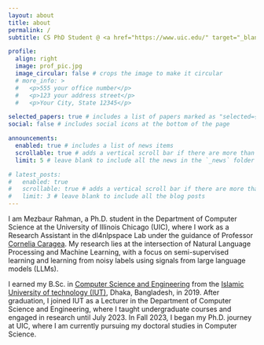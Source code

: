 ```yaml
---
layout: about
title: about
permalink: /
subtitle: CS PhD Student @ <a href="https://www.uic.edu/" target="_blank">University of Illinois Chicago</a>

profile:
  align: right
  image: prof_pic.jpg
  image_circular: false # crops the image to make it circular
  # more_info: >
  #   <p>555 your office number</p>
  #   <p>123 your address street</p>
  #   <p>Your City, State 12345</p>

selected_papers: true # includes a list of papers marked as "selected={true}"
social: false # includes social icons at the bottom of the page

announcements:
  enabled: true # includes a list of news items
  scrollable: true # adds a vertical scroll bar if there are more than 3 news items
  limit: 5 # leave blank to include all the news in the `_news` folder

# latest_posts:
#   enabled: true
#   scrollable: true # adds a vertical scroll bar if there are more than 3 new posts items
#   limit: 3 # leave blank to include all the blog posts
---
```


I am Mezbaur Rahman, a Ph.D. student in the Department of Computer Science at the University of Illinois Chicago (UIC), where I work as a Research Assistant in the dl4nlpspace Lab under the guidance of Professor <a href="https://www.cs.uic.edu/~cornelia/" target="_blank">Cornelia Caragea</a>. My research lies at the intersection of Natural Language Processing and Machine Learning, with a focus on semi-supervised learning and learning from noisy labels using signals from large language models (LLMs).

I earned my B.Sc. in <a href="https://cse.iutoic-dhaka.edu/" target="_blank">Computer Science and Engineering</a> from the <a href="https://iutoic-dhaka.edu/" target="_blank">Islamic University of technology (IUT)</a>, Dhaka, Bangladesh, in 2019. After graduation, I joined IUT as a Lecturer in the Department of Computer Science and Engineering, where I taught undergraduate courses and engaged in research until July 2023. In Fall 2023, I began my Ph.D. journey at UIC, where I am currently pursuing my doctoral studies in Computer Science.

